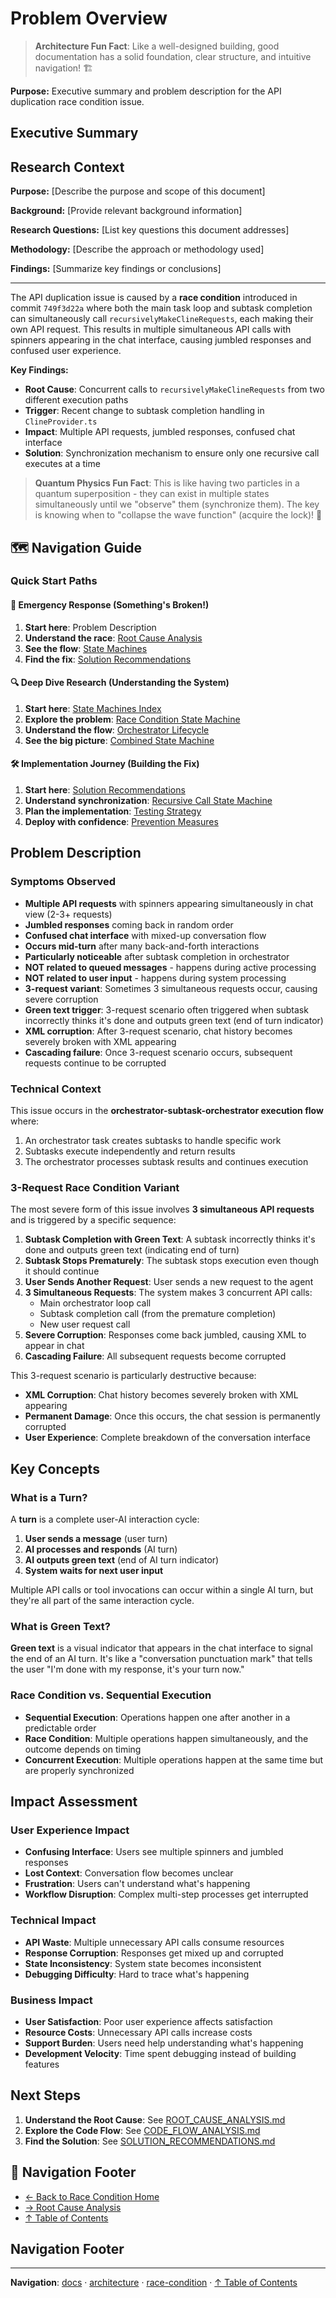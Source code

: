 # Problem Overview

> **Architecture Fun Fact**: Like a well-designed building, good documentation has a solid foundation, clear structure, and intuitive navigation! 🏗️

**Purpose:** Executive summary and problem description for the API duplication race condition issue.

## Executive Summary

## Research Context

**Purpose:** \[Describe the purpose and scope of this document]

**Background:** \[Provide relevant background information]

**Research Questions:** \[List key questions this document addresses]

**Methodology:** \[Describe the approach or methodology used]

**Findings:** \[Summarize key findings or conclusions]

---

The API duplication issue is caused by a **race condition** introduced in commit `749f3d22a` where
both the main task loop and subtask completion can simultaneously call
`recursivelyMakeClineRequests`, each making their own API request. This results in multiple
simultaneous API calls with spinners appearing in the chat interface, causing jumbled responses and
confused user experience.

**Key Findings:**

- **Root Cause**: Concurrent calls to `recursivelyMakeClineRequests` from two different execution
  paths
- **Trigger**: Recent change to subtask completion handling in `ClineProvider.ts`
- **Impact**: Multiple API requests, jumbled responses, confused chat interface
- **Solution**: Synchronization mechanism to ensure only one recursive call executes at a time

> **Quantum Physics Fun Fact**: This is like having two particles in a quantum superposition - they
> can exist in multiple states simultaneously until we "observe" them (synchronize them). The key is
> knowing when to "collapse the wave function" (acquire the lock)! 🔬

## 🗺️ Navigation Guide

### Quick Start Paths

#### 🚨 **Emergency Response** (Something's Broken!)

1. **Start here**: Problem Description
2. **Understand the race**: [Root Cause Analysis](race-condition/ROOT_CAUSE_ANALYSIS.md)
3. **See the flow**: [State Machines](../state-machines/)
4. **Find the fix**: [Solution Recommendations](race-condition/SOLUTION_RECOMMENDATIONS.md)

#### 🔍 **Deep Dive Research** (Understanding the System)

1. **Start here**: [State Machines Index](../state-machines/README.md)
2. **Explore the problem**:
   [Race Condition State Machine](../state-machines/RACE_CONDITION_STATE_MACHINE.md)
3. **Understand the flow**: [Orchestrator Lifecycle](../orchestrator/ORCHESTRATOR_LIFECYCLE.md)
4. **See the big picture**: [Combined State Machine](../state-machines/COMBINED_STATE_MACHINE.md)

#### 🛠️ **Implementation Journey** (Building the Fix)

1. **Start here**: [Solution Recommendations](race-condition/SOLUTION_RECOMMENDATIONS.md)
2. **Understand synchronization**:
   [Recursive Call State Machine](../state-machines/RECURSIVE_CALL_STATE_MACHINE.md)
3. **Plan the implementation**: [Testing Strategy](race-condition/TESTING_STRATEGY.md)
4. **Deploy with confidence**: [Prevention Measures](race-condition/PREVENTION_MEASURES.md)

## Problem Description

### Symptoms Observed

- **Multiple API requests** with spinners appearing simultaneously in chat view (2-3+ requests)
- **Jumbled responses** coming back in random order
- **Confused chat interface** with mixed-up conversation flow
- **Occurs mid-turn** after many back-and-forth interactions
- **Particularly noticeable** after subtask completion in orchestrator
- **NOT related to queued messages** - happens during active processing
- **NOT related to user input** - happens during system processing
- **3-request variant**: Sometimes 3 simultaneous requests occur, causing severe corruption
- **Green text trigger**: 3-request scenario often triggered when subtask incorrectly thinks it's
  done and outputs green text (end of turn indicator)
- **XML corruption**: After 3-request scenario, chat history becomes severely broken with XML
  appearing
- **Cascading failure**: Once 3-request scenario occurs, subsequent requests continue to be
  corrupted

### Technical Context

This issue occurs in the **orchestrator-subtask-orchestrator execution flow** where:

1. An orchestrator task creates subtasks to handle specific work
2. Subtasks execute independently and return results
3. The orchestrator processes subtask results and continues execution

### 3-Request Race Condition Variant

The most severe form of this issue involves **3 simultaneous API requests** and is triggered by a
specific sequence:

1. **Subtask Completion with Green Text**: A subtask incorrectly thinks it's done and outputs green
   text (indicating end of turn)
2. **Subtask Stops Prematurely**: The subtask stops execution even though it should continue
3. **User Sends Another Request**: User sends a new request to the agent
4. **3 Simultaneous Requests**: The system makes 3 concurrent API calls:
    - Main orchestrator loop call
    - Subtask completion call (from the premature completion)
    - New user request call
5. **Severe Corruption**: Responses come back jumbled, causing XML to appear in chat
6. **Cascading Failure**: All subsequent requests become corrupted

This 3-request scenario is particularly destructive because:

- **XML Corruption**: Chat history becomes severely broken with XML appearing
- **Permanent Damage**: Once this occurs, the chat session is permanently corrupted
- **User Experience**: Complete breakdown of the conversation interface

## Key Concepts

### What is a Turn?

A **turn** is a complete user-AI interaction cycle:

1. **User sends a message** (user turn)
2. **AI processes and responds** (AI turn)
3. **AI outputs green text** (end of AI turn indicator)
4. **System waits for next user input**

Multiple API calls or tool invocations can occur within a single AI turn, but they're all part of
the same interaction cycle.

### What is Green Text?

**Green text** is a visual indicator that appears in the chat interface to signal the end of an AI
turn. It's like a "conversation punctuation mark" that tells the user "I'm done with my response,
it's your turn now."

### Race Condition vs. Sequential Execution

- **Sequential Execution**: Operations happen one after another in a predictable order
- **Race Condition**: Multiple operations happen simultaneously, and the outcome depends on timing
- **Concurrent Execution**: Multiple operations happen at the same time but are properly
  synchronized

## Impact Assessment

### User Experience Impact

- **Confusing Interface**: Users see multiple spinners and jumbled responses
- **Lost Context**: Conversation flow becomes unclear
- **Frustration**: Users can't understand what's happening
- **Workflow Disruption**: Complex multi-step processes get interrupted

### Technical Impact

- **API Waste**: Multiple unnecessary API calls consume resources
- **Response Corruption**: Responses get mixed up and corrupted
- **State Inconsistency**: System state becomes inconsistent
- **Debugging Difficulty**: Hard to trace what's happening

### Business Impact

- **User Satisfaction**: Poor user experience affects satisfaction
- **Resource Costs**: Unnecessary API calls increase costs
- **Support Burden**: Users need help understanding what's happening
- **Development Velocity**: Time spent debugging instead of building features

## Next Steps

1. **Understand the Root Cause**: See [ROOT_CAUSE_ANALYSIS.md](ROOT_CAUSE_ANALYSIS.md)
2. **Explore the Code Flow**: See [CODE_FLOW_ANALYSIS.md](CODE_FLOW_ANALYSIS.md)
3. **Find the Solution**: See [SOLUTION_RECOMMENDATIONS.md](SOLUTION_RECOMMENDATIONS.md)

## 🧭 Navigation Footer

- [← Back to Race Condition Home](README.md)
- [→ Root Cause Analysis](ROOT_CAUSE_ANALYSIS.md)
- [↑ Table of Contents](README.md)

## Navigation Footer

---

**Navigation**: [docs](../../) · [architecture](../architecture/) ·
[race-condition](../docs/architecture/race-condition/) · [↑ Table of Contents](#problem-overview)
